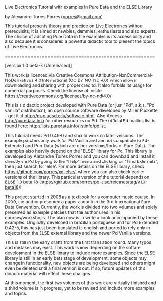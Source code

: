 Live Electronics Tutorial 
with examples in Pure Data and the ELSE Library

 by Alexandre Torres Porres (porres@gmail.com) 

This tutorial presents theory and practice on Live Electronics without prerequisits, it is aimed at newbies, dummies, enthusiasts and also experts. The choice of adopting Pure Data in the examples is its accessibility and also because it is considered a powerful didactic tool to present the topics of Live Electronics.

=====================================================

[version 1.0 beta-8 (Unreleased)]

This work is licenced via Creative Commons Attribution-NonCommercial-NoDerivatives 4.0 International (CC BY-NC-ND 4.0) which allows downloading and sharing with proper creditd. It also forbids its usage for comercial purposes. Check the license at: visite https://creativecommons.org/licenses/by-nc-nd/4.0/
   
   This is a didactic project developed with Pure Data (or just "Pd", a.k.a. "Pd vanilla" distribution), an open source software developed by Miller Puckette - get it at <http://msp.ucsd.edu/software.html>. Also Access <http://puredata.info> for other resources on Pd. The official Pd mailing list is found here: <http://lists.puredata.info/listinfo/pdlist>. 
   
   This tutorial needs Pd 0.49-0 and should work on later versions­. The example patches only work for Pd Vanilla and are not compatible to Pd-Extended and Purr Data (which are other versions/forks of Pure Data). The examples also heavily depend on the "ELSE" library for Pd. This library is developed by Alexandre Torres Porres and you can download and install it directly via Pd by going to the "Help" menu and clicking on "Find Externals", then just search for 'else'. For more details on the ELSE library, check: <https://github.com/porres/pd-else/>, where you can also check earlier versions of the library. This particular version of the tutorial depends on ELSE 1.0 beta 18 (https://github.com/porres/pd-else/releases/tag/v1.0-beta18)!
   
   This project started in 2008 as a textbook for a computer music course. In 2009, the author presented a paper about it in the 3rd International Pure Data Convention. Currently, the work is divided into two volumes and solely presented as example patches that the author uses in his courses/workshops. The plan now is to write a book accompanied by these examples. Originally developed in brazilian portuguese and for Pd Extended 0.42-5, this has just been translated to english and ported to rely only in objects from the ELSE external library and the newer Pd Vanilla versions.

This is still in the early drafts from the first translation round. Many typos and mistakes may exist. This work is now depending on the softare development in the ELSE library to include more examples. Since the ELSE library is still in an early beta stage of development, some objects may change in functionality, new objects are being developed and others might even be deleted until a final version is out. If so, future updates of this didactc material will reflect these changes.  

At this moment, the first two volumes of this work are virtually finished and a third volume is in progress, yet to be revised and include more examples and topics.
